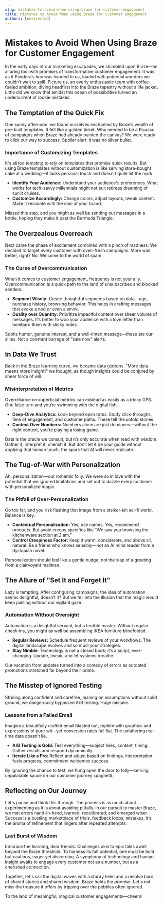 ```yaml
---
slug: mistakes-to-avoid-when-using-braze-for-customer-engagement
title: Mistakes to Avoid When Using Braze for Customer Engagement
authors: [undirected]
---
```



# Mistakes to Avoid When Using Braze for Customer Engagement

In the early days of our marketing escapades, we stumbled upon Braze—an alluring tool with promises of transformative customer engagement. It was as if Pandora’s box was handed to us, loaded with potential wonders we couldn't wait to spill. Picture us, an overly enthusiastic team with coffee-fueled ambition, diving headfirst into the Braze tapestry without a life jacket. Little did we know that amidst this ocean of possibilities lurked an undercurrent of rookie mistakes.

## The Temptation of the Quick Fix

One sunny afternoon, we found ourselves enchanted by Braze’s wealth of pre-built templates. It felt like a golden ticket. Who needed to be a Picasso of campaigns when Braze had already painted the canvas? We were ready to click our way to success. Spoiler alert: it was no silver bullet.

### Importance of Customizing Templates

It's all too tempting to rely on templates that promise quick results. But using Braze templates without customization is like serving store-bought cake at a wedding—it lacks personal touch and doesn't quite hit the mark.

- **Identify Your Audience:** Understand your audience's preferences. What works for tech-savvy millennials might not suit retirees dreaming of sunlit cruises.
- **Customize Accordingly:** Change colors, adjust layouts, tweak content. Make it resonate with the soul of your brand.

Missed this step, and you might as well be sending out messages in a bottle, hoping they make it past the Bermuda Triangle.

## The Overzealous Overreach

Next came the phase of excitement combined with a pinch of madness. We decided to target every customer with oven-fresh campaigns. More was better, right? No. Welcome to the world of spam.

### The Curse of Overcommunication

When it comes to customer engagement, frequency is not your ally. Overcommunication is a quick path to the land of unsubscribes and blocked senders.

- **Segment Wisely:** Create thoughtful segments based on data—age, purchase history, browsing behavior. This helps in crafting messages that evoke a nod or even a smirk.
- **Quality over Quantity:** Prioritize impactful content over sheer volume of messages. It’s better to woo your audience with a love letter than bombard them with sticky notes.

Subtle humor, genuine interest, and a well-timed message—these are our allies. Not a constant barrage of "sale now" alerts.

## In Data We Trust

Back in the Braze learning curve, we became data gluttons. "More data means more insight!" we thought, as though insights could be conjured by sheer force of will.

### Misinterpretation of Metrics

Overreliance on superficial metrics can mislead as easily as a tricky GPS. One false turn and you’re swimming with the digital fish.

- **Deep-Dive Analytics:** Look beyond open rates. Study click-throughs, time of engagement, and customer paths. These tell the untold stories.
- **Context Over Numbers:** Numbers alone are just dominoes—without the right context, you're playing a losing game.

Data is the oracle we consult, but it’s only accurate when read with wisdom. Gather it, interpret it, cherish it. But don’t let it be your guide without applying that human touch, the spark that AI will never replicate.

## The Tug-of-War with Personalization

Ah, personalization—our romantic folly. We were so in love with the potential that we ignored limitations and set out to dazzle every customer with personalized magic.

### The Pitfall of Over-Personalization

Go too far, and you risk flashing that image from a stalker-ish sci-fi world. Balance is key.

- **Contextual Personalization:** Yes, use names. Yes, recommend products. But avoid creepy specifics like “We saw you browsing the kitchenware section at 2 am.”
- **Control Creepiness Factor:** Keep it warm, considerate, and above all, natural. Be a friend who knows sensibly—not an AI mind reader from a dystopian novel.

Personalization should feel like a gentle nudge, not the slap of a greeting from a clairvoyant mailman.

## The Allure of "Set It and Forget It"

Lazy is tempting. After configuring campaigns, the idea of automation seems delightful, doesn’t it? But we fell into the illusion that the magic would keep pulsing without our vigilant gaze.

### Automation Without Oversight

Automation is a delightful servant, but a terrible master. Without regular check-ins, you might as well be assembling IKEA furniture blindfolded.

- **Regular Reviews:** Schedule frequent reviews of your workflows. The digital landscape evolves and so must your strategies.
- **Stay Nimble:** Technology is not a closed book; it’s a script, ever-changing. Update, tweak, and let systems breathe.

Our vacation from updates turned into a comedy of errors as outdated promotions stretched far beyond their prime.

## The Misstep of Ignored Testing

Striding along confident and carefree, leaning on assumptions without solid ground, we dangerously bypassed A/B testing. Huge mistake.

### Lessons from a Failed Email

Imagine a beautifully crafted email blasted out, replete with graphics and expressions of pure wit—yet conversion rates fall flat. The unfaltering real-time data doesn't lie.

- **A/B Testing is Gold:** Test everything—subject lines, content, timing. Gather results and respond dynamically.
- **Iterate Like a Pro:** Reflect and adjust based on findings. Interpretation fuels progress, commitment welcomes success.

By ignoring the chance to test, we flung open the door to folly—serving unpalatable sauce on our customer journey spaghetti.

## Reflecting on Our Journey

Let's pause and think this through. The process is as much about experimenting as it is about avoiding pitfalls. In our pursuit to master Braze, we met errors hand-in-hand, learned, recalibrated, and emerged wiser. Success is a bustling marketplace of trials, feedback loops, mistakes. It’s the aroma of refinement that lingers after repeated attempts.

### Last Burst of Wisdom

Embrace the learning, dear friends. Challenges akin to epic tales await beyond the Braze threshold. To harness its full potential, one must be bold but cautious, eager yet discerning. A symphony of technology and human insight awaits to engage every customer not as a number, but as a cherished connection.

Together, let's sail the digital waves with a sturdy helm and a resolve born of shared stories and shared wisdom. Braze holds the promise. Let's not miss the treasure it offers by tripping over the pebbles often ignored.

To the land of meaningful, magical customer engagements—cheers!